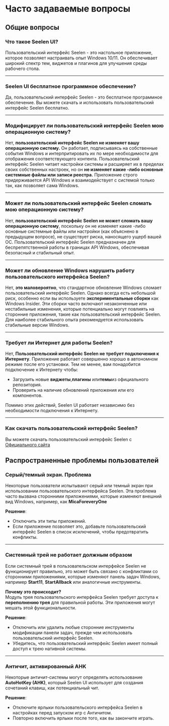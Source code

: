 # **Часто задаваемые вопросы**

## **Общие вопросы**

### **Что такое Seelen UI?**

Пользовательский интерфейс Seelen - это настольное приложение, которое позволяет
настраивать опыт Windows 10/11. Он обеспечивает широкий спектр тем, виджетов и
плагинов для улучшения среды рабочего стола.

---

### **Seelen UI бесплатное программное обеспечение?**

Да, пользовательский интерфейс Seelen - это бесплатное программное обеспечение.
Вы можете скачать и использовать пользовательский интерфейс Seelen бесплатно.

---

### **Модифицирует ли пользовательский интерфейс Seelen мою операционную систему?**

Нет, **пользовательский интерфейс Seelen не изменяет вашу операционную
систему.** Он работает, подписываясь на собственные события Windows и
интерпритировать их по мере необходимости для отображения соответствующего
контента. Пользовательский интерфейс Seelen читает настройки системы и расширяет
их в пределах своих собственных настроек, но он **не изменяет какие -либо
основные системные файлы или записи реестра.** Приложение строго придерживается
API Windows и взаимодействует с системой только так, как позволяет сама Windows.

---

### **Может ли пользовательский интерфейс Seelen сломать мою операционную систему?**

Нет, **пользовательский интерфейс Seelen не может сломать вашу операционную
систему**, поскольку он не изменяет какие -либо основные системные файлы или
настройки (как объяснено в предыдущем вопросе), не существует риска, наносящего
ущерб вашей ОС. Пользовательский интерфейс Seelen предназначен для
беспрепятственной работы в границах API Windows, обеспечивая безопасный и
стабильный опыт.

---

### **Может ли обновление Windows нарушить работу пользовательского интерфейса Seelen?**

Нет, **это маловероятно**, что стандартное обновление Windows сломает
пользовательский интерфейс Seelen. Однако всегда есть небольшой риск, особенно
если вы используете **экспериментальные сборки** как Windows Insider. Эти сборки
часто включают незаконченные или нестабильные изменения, которые потенциально
могут повлиять на сторонние приложения, такие как пользовательский интерфейс
Seelen. Для наиболее стабильного опыта рекомендуется использовать стабильные
версии Windows.

---

### **Требует ли Интернет для работы Seelen?**

Нет, **Пользовательский интерфейс Seelen не требует подключения к Интернету**.
Приложение работает совершенно хорошо в автономном режиме после его установки.
Тем не менее, вам понадобится подключение к Интернету чтобы:

- Загрузить новые **виджеты**,**плагины** или**темы**из официального
  репозитория.
- Проверить на наличие обновлений приложения или его компонентов.

Помимо этих действий, Seelen UI работает независимо без необходимости
подключения к Интернету.

---

### **Как скачать пользовательский интерфейс Seelen?**

Вы можете скачать пользовательский интерфейс Seelen с
[Официального сайта](https://seelen.io)

## **Распространенные проблемы пользователей**

### **Серый/темный экран. Проблема**

Некоторые пользователи испытывают серый или темный экран при использовании
пользовательского интерфейса Seelen. Эта проблема часто вызвана сторонними
приложениями, которые изменяют внешний вид Windows, например, как
**MicaForeveryOne**

**Решение**:

- Отключить эти типы приложений.
- Если приложение позволяет это, добавьте пользовательский интерфейс Seelen в
  список исключений, чтобы предотвратить конфликты.

---

### **Системный трей не работает должным образом**

Если системный трей в пользовательском интерфейсе Seelen не функционирует
правильно, это может быть связано с конфликтами со сторонними приложениями,
которые изменяют панель задач Windows, например **Start11**, **StartAllback**
или аналогичные инструменты.

**Почему это происходит?**\
Модуль трея пользовательского интерфейса Seelen требует доступа к **переполнению
трея** для правильной работы. Эти приложения могут мешать этой функциональности.

**Решение**:

- Отключить или удалить любые сторонние инструменты модификации панели задач,
  прежде чем использовать пользовательский интерфейс Seelen.
- Убедитесь, что пользовательский интерфейс Seelen имеет полный доступ к трею
  нативной системы.

---

### **Античит, активированный AHK**

Некоторые античит-системы могут определять использование **AutoHotKey (AHK)**,
который Seelen UI использует для создания сочетаний клавиш, как потенциальный
чит.

**Решение**:

- Отключите ярлыки пользовательского интерфейса Seelen в настройках перед
  запуском игр с Античитом.
- Повторно включить ярлыки после того, как вы закончите играть.
